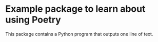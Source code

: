 # Example package to learn about using Poetry

This package contains a Python program that outputs one line of text.

